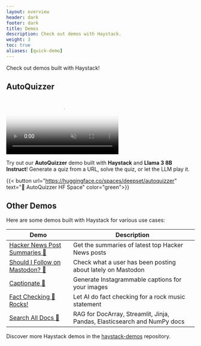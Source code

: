 ```yaml
---
layout: overview
header: dark
footer: dark
title: Demos
description: Check out demos with Haystack.
weight: 3
toc: true
aliases: [quick-demo]
---
```


Check out demos built with Haystack!

## AutoQuizzer

<video autoplay loop muted playsinline poster="/images/autoquizzer-demo-image.png" class="responsive"><source src="/images/autoquizzer-demo.mp4" type="video/mp4"></video>

Try out our **AutoQuizzer** demo built with **Haystack** and **Llama 3 8B Instruct**! Generate a quiz from a URL, solve the quiz, or let the LLM play it.

{{< button url="https://huggingface.co/spaces/deepset/autoquizzer" text="🤗 AutoQuizzer HF Space" color="green">}}

## Other Demos

Here are some demos built with Haystack for various use cases:

<!-- * [Hacker News Post Summaries 🧡](https://huggingface.co/spaces/Tuana/hackernews-summaries)
* [Should I Follow on Mastodon? 🐤](https://huggingface.co/spaces/deepset/should-i-follow)
* [Captionate 📸](https://huggingface.co/spaces/bilgeyucel/captionate)
* [Fact Checking 🎸 Rocks!](https://huggingface.co/spaces/anakin87/fact-checking-rocks)
* [Search All Docs 🔎](https://huggingface.co/spaces/deepset/search-all-the-docs) -->

<div class="styled-table demo">

|Demo |Description|
|--|--|
|[Hacker News Post Summaries 🧡](https://huggingface.co/spaces/Tuana/hackernews-summaries)|Get the summaries of latest top Hacker News posts|
|[Should I Follow on Mastodon? 🐤](https://huggingface.co/spaces/deepset/should-i-follow) |Check what a user has been posting about lately on Mastodon|
|[Captionate 📸](https://huggingface.co/spaces/bilgeyucel/captionate)                     |Generate Instagrammable captions for your images|
|[Fact Checking 🎸 Rocks!](https://huggingface.co/spaces/anakin87/fact-checking-rocks)    |Let AI do fact checking for a rock music statement|
|[Search All Docs 🔎](https://huggingface.co/spaces/deepset/search-all-the-docs)    | RAG for DocArray, Streamlit, Jinja, Pandas, Elasticsearch and NumPy docs|
</div>

Discover more Haystack demos in the [haystack-demos](https://github.com/deepset-ai/haystack-demos) repository.

